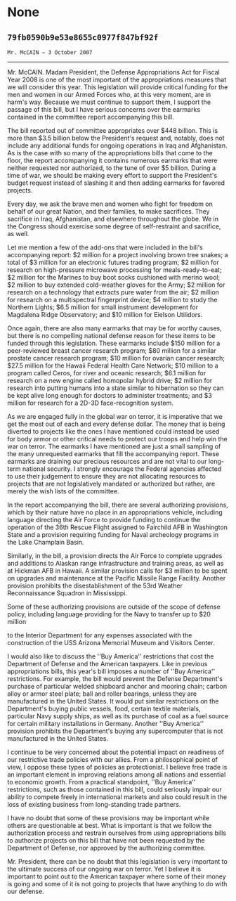 # None
## `79fb0590b9e53e8655c0977f847bf92f`
`Mr. McCAIN — 3 October 2007`

---

 Mr. McCAIN. Madam President, the Defense Appropriations Act 
for Fiscal Year 2008 is one of the most important of the appropriations 
measures that we will consider this year. This legislation will provide 
critical funding for the men and women in our Armed Forces who, at this 
very moment, are in harm's way. Because we must continue to support 
them, I support the passage of this bill, but I have serious concerns 
over the earmarks contained in the committee report accompanying this 
bill.

The bill reported out of committee appropriates over $448 billion. 
This is more than $3.5 billion below the President's request and, 
notably, does not include any additional funds for ongoing operations 
in Iraq and Afghanistan. As is the case with so many of the 
appropriations bills that come to the floor, the report accompanying it 
contains numerous earmarks that were neither requested nor authorized, 
to the tune of over $5 billion. During a time of war, we should be 
making every effort to support the President's budget request instead 
of slashing it and then adding earmarks for favored projects.

Every day, we ask the brave men and women who fight for freedom on 
behalf of our great Nation, and their families, to make sacrifices. 
They sacrifice in Iraq, Afghanistan, and elsewhere throughout the 
globe. We in the Congress should exercise some degree of self-restraint 
and sacrifice, as well.

Let me mention a few of the add-ons that were included in the bill's 
accompanying report: $2 million for a project involving brown tree 
snakes; a total of $3 million for an electronic futures trading 
program; $2 million for research on high-pressure microwave processing 
for meals-ready-to-eat; $2 million for the Marines to buy boot socks 
cushioned with merino wool; $2 million to buy extended cold-weather 
gloves for the Army; $2 million for research on a technology that 
extracts pure water from the air; $2 million for research on a 
multispectral fingerprint device; $4 million to study the Northern 
Lights; $6.5 million for small instrument development for Magdalena 
Ridge Observatory; and $10 million for Eielson Utilidors.

Once again, there are also many earmarks that may be for worthy 
causes, but there is no compelling national defense reason for these 
items to be funded through this legislation. These earmarks include 
$150 million for a peer-reviewed breast cancer research program; $80 
million for a similar prostate cancer research program; $10 million for 
ovarian cancer research; $27.5 million for the Hawaii Federal Health 
Care Network; $10 million to a program called Ceros, for river and 
oceanic research; $6.1 million for research on a new engine called 
homopolar hybrid drive; $2 million for research into putting humans 
into a state similar to hibernation so they can be kept alive long 
enough for doctors to administer treatments; and $3 million for 
research for a 2D-3D face-recognition system.

As we are engaged fully in the global war on terror, it is imperative 
that we get the most out of each and every defense dollar. The money 
that is being diverted to projects like the ones I have mentioned could 
instead be used for body armor or other critical needs to protect our 
troops and help win the war on terror. The earmarks I have mentioned 
are just a small sampling of the many unrequested earmarks that fill 
the accompanying report. These earmarks are draining our precious 
resources and are not vital to our long-term national security. I 
strongly encourage the Federal agencies affected to use their judgement 
to ensure they are not allocating resources to projects that are not 
legislatively mandated or authorized but rather, are merely the wish 
lists of the committee.

In the report accompanying the bill, there are several authorizing 
provisions, which by their nature have no place in an appropriations 
vehicle, including language directing the Air Force to provide funding 
to continue the operation of the 36th Rescue Flight assigned to 
Fairchild AFB in Washington State and a provision requiring funding for 
Naval archeology programs in the Lake Champlain Basin.

Similarly, in the bill, a provision directs the Air Force to complete 
upgrades and additions to Alaskan range infrastructure and training 
areas, as well as at Hickman AFB in Hawaii. A similar provision calls 
for $3 million to be spent on upgrades and maintenance at the Pacific 
Missile Range Facility. Another provision prohibits the 
disestablishment of the 53rd Weather Reconnaissance Squadron in 
Mississippi.

Some of these authorizing provisions are outside of the scope of 
defense policy, including language providing for the Navy to transfer 
up to $20 million


to the Interior Department for any expenses associated with the 
construction of the USS Arizona Memorial Museum and Visitors Center.

I would also like to discuss the ''Buy America'' restrictions that 
cost the Department of Defense and the American taxpayers. Like in 
previous appropriations bills, this year's bill imposes a number of 
''Buy America'' restrictions. For example, the bill would prevent the 
Defense Department's purchase of particular welded shipboard anchor and 
mooring chain; carbon alloy or armor steel plate; ball and roller 
bearings, unless they are manufactured in the United States. It would 
put similar restrictions on the Department's buying public vessels, 
food, certain textile materials, particular Navy supply ships, as well 
as its purchase of coal as a fuel source for certain military 
installations in Germany. Another ''Buy America'' provision prohibits 
the Department's buying any supercomputer that is not manufactured in 
the United States.

I continue to be very concerned about the potential impact on 
readiness of our restrictive trade policies with our allies. From a 
philosophical point of view, I oppose these types of policies as 
protectionist. I believe free trade is an important element in 
improving relations among all nations and essential to economic growth. 
From a practical standpoint, ''Buy America'' restrictions, such as 
those contained in this bill, could seriously impair our ability to 
compete freely in international markets and also could result in the 
loss of existing business from long-standing trade partners.

I have no doubt that some of these provisions may be important while 
others are questionable at best. What is important is that we follow 
the authorization process and restrain ourselves from using 
appropriations bills to authorize projects on this bill that have not 
been requested by the Department of Defense, nor approved by the 
authorizing committee.

Mr. President, there can be no doubt that this legislation is very 
important to the ultimate success of our ongoing war on terror. Yet I 
believe it is important to point out to the American taxpayer where 
some of their money is going and some of it is not going to projects 
that have anything to do with our defense.